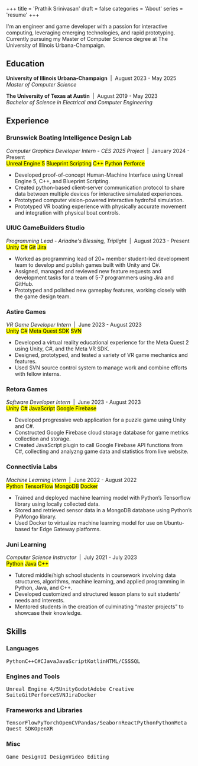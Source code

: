 +++
title = 'Prathik Srinivasan'
draft = false
categories = 'About'
series = 'resume'
+++

I'm an engineer and game developer with a passion for interactive computing, leveraging emerging technologies, and rapid prototyping. Currently pursuing my Master of Computer Science degree at The University of Illinois Urbana-Champaign.

<!--more-->

## Education

**University of Illinois Urbana-Champaign**  |  August 2023 - May 2025 \
*Master of Computer Science*

**The University of Texas at Austin**  |  August 2019 - May 2023 \
*Bachelor of Science in Electrical and Computer Engineering* 


## Experience

### Brunswick Boating Intelligence Design Lab
*Computer Graphics Developer Intern - CES 2025 Project*  |  January 2024 - Present \
<mark>Unreal Engine 5</mark> <mark>Blueprint Scripting</mark> <mark>C++</mark> <mark>Python</mark> <mark>Perforce</mark>
- Developed proof-of-concept Human-Machine Interface using Unreal Engine 5, C++, and Blueprint Scripting.
- Created python-based client-server communication protocol to share data between multiple devices for interactive simulated experiences.
- Prototyped computer vision-powered interactive hydrofoil simulation.
- Prototyped VR boating experience with physically accurate movement and integration with physical boat controls. 

### UIUC GameBuilders Studio
*Programming Lead - Ariadne's Blessing, Triplight*  |  August 2023 - Present \
<mark>Unity</mark> <mark>C#</mark> <mark>Git</mark> <mark>Jira</mark>
- Worked as programming lead of 20+ member student-led development team to develop and publish games built with Unity and C#.
- Assigned, managed and reviewed new feature requests and development tasks for a team of 5-7 programmers using Jira and GitHub.
- Prototyped and polished new gameplay features, working closely with the game design team.

### Astire Games
*VR Game Developer Intern*  |  June 2023 - August 2023 \
<mark>Unity</mark> <mark>C#</mark> <mark>Meta Quest SDK</mark> <mark>SVN</mark>
- Developed a virtual reality educational experience for the Meta Quest 2 using Unity, C#, and the Meta VR SDK.
- Designed, prototyped, and tested a variety of VR game mechanics and features.
- Used SVN source control system to manage work and combine efforts with fellow interns.

### Retora Games
*Software Developer Intern*  |  June 2023 - August 2023 \
<mark>Unity</mark> <mark>C#</mark> <mark>JavaScript</mark> <mark>Google Firebase</mark>
- Developed progressive web application for a puzzle game using Unity and C#.
- Constructed Google Firebase cloud storage database for game metrics collection and storage.
- Created JavaScript plugin to call Google Firebase API functions from C#, collecting and analyzng game data and statistics from live website.

### Connectivia Labs
*Machine Learning Intern*  |  June 2022 - August 2022 \
<mark>Python</mark> <mark>TensorFlow</mark> <mark>MongoDB</mark> <mark>Docker</mark> 
- Trained and deployed machine learning model with Python’s Tensorflow library using locally collected data.
- Stored and retrieved sensor data in a MongoDB database using Python’s PyMongo library.
- Used Docker to virtualize machine learning model for use on Ubuntu-based far Edge Gateway platforms.

### Juni Learning
*Computer Science Instructor*  |  July 2021 - July 2023 \
<mark>Python</mark> <mark>Java</mark> <mark>C++</mark> 
- Tutored middle/high school students in coursework involving data structures, algorithms, machine learning, and applied programming in Python, Java, and C++.
- Developed customized and structured lesson plans to suit students’ needs and interests.
- Mentored students in the creation of culminating “master projects” to showcase their knowledge.


## Skills

### Languages
<kbd>Python</kbd><kbd>C++</kbd><kbd>C#</kbd><kbd>C</kbd><kbd>Java</kbd><kbd>JavaScript</kbd><kbd>Kotlin</kbd><kbd>HTML/CSS</kbd><kbd>SQL</kbd>

### Engines and Tools
<kbd>Unreal Engine 4/5</kbd><kbd>Unity</kbd><kbd>Godot</kbd><kbd>Adobe Creative Suite</kbd><kbd>Git</kbd><kbd>Perforce</kbd><kbd>SVN</kbd><kbd>Jira</kbd><kbd>Docker</kbd>

### Frameworks and Libraries
<kbd>TensorFlow</kbd><kbd>PyTorch</kbd><kbd>OpenCV</kbd><kbd>Pandas/Seaborn</kbd><kbd>React</kbd><kbd>Python</kbd><kbd>Python</kbd><kbd>Meta Quest SDK</kbd><kbd>OpenXR</kbd> 

### Misc
<kbd>Game Design</kbd><kbd>UI Design</kbd><kbd>Video Editing</kbd> 




